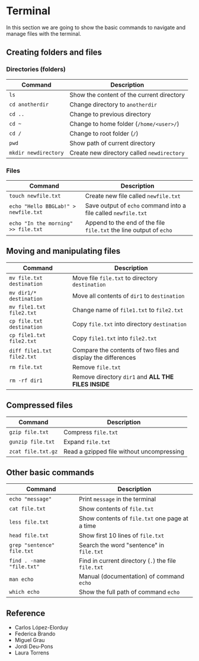 # Terminal

In this section we are going to show the basic commands to navigate and manage files with the terminal.

## Creating folders and files

### Directories (folders)

| Command              | Description                                |
| -------------------- | ------------------------------------------ |
| `ls`                 | Show the content of the current directory  |
| `cd anotherdir`      | Change directory to `anotherdir`           |
| `cd ..`              | Change to previous directory               |
| `cd ~`               | Change to home folder (`/home/<user>/`)    |
| `cd /`               | Change to root folder (`/`)                |
| `pwd`                | Show path of current directory             |
| `mkdir newdirectory` | Create new directory called `newdirectory` |

### Files

| Command                              | Description                                                        |
| ------------------------------------ | ------------------------------------------------------------------ |
| `touch newfile.txt`                  | Create new file called `newfile.txt`                               |
| `echo "Hello BBGLab!" > newfile.txt` | Save output of `echo` command into a file called `newfile.txt`     |
| `echo "In the morning" >> file.txt`  | Append to the end of the file `file.txt` the line output of `echo` |

## Moving and manipulating files

| Command                   | Description                                          |
| ------------------------- | ---------------------------------------------------- |
| `mv file.txt destination` | Move file `file.txt` to directory `destination`      |
| `mv dir1/* destination`   | Move all contents of `dir1` to `destination`         |
| `mv file1.txt file2.txt`  | Change name of `file1.txt` to `file2.txt`            |
| `cp file.txt destination` | Copy `file.txt` into directory `destination`         |
| `cp file1.txt file2.txt`  | Copy `file1.txt` into `file2.txt`                    |
| `diff file1.txt file2.txt`| Compare the contents of two files and display the differences      |
| `rm file.txt`             | Remove `file.txt`                                    |
| `rm -rf dir1`             | Remove directory `dir1` and **ALL THE FILES INSIDE** |

## Compressed files

| Command                   | Description                                          |
| ------------------------- | ---------------------------------------------------- |
| `gzip file.txt`           | Compress `file.txt`                                  |
| `gunzip file.txt`         | Expand `file.txt`                                    |
| `zcat file.txt.gz`        | Read a gzipped file without uncompressing            |

## Other basic commands

| Command                    | Description                                         |
| -------------------------- | --------------------------------------------------- |
| `echo "message"`           | Print `message` in the terminal                     |
| `cat file.txt`             | Show contents of `file.txt`                         |
| `less file.txt`            | Show contents of `file.txt` one page at a time      |
| `head file.txt`            | Show first 10 lines of `file.txt`                   |
| `grep "sentence" file.txt` | Search the word "sentence" in `file.txt`            |
| `find . -name "file.txt"`  | Find in current directory (`.`) the file `file.txt` |
| `man echo`                 | Manual (documentation) of command `echo`            |
| `which echo`               | Show the full path of command `echo`                |

## Reference

- Carlos López-Elorduy
- Federica Brando
- Miguel Grau
- Jordi Deu-Pons
- Laura Torrens
